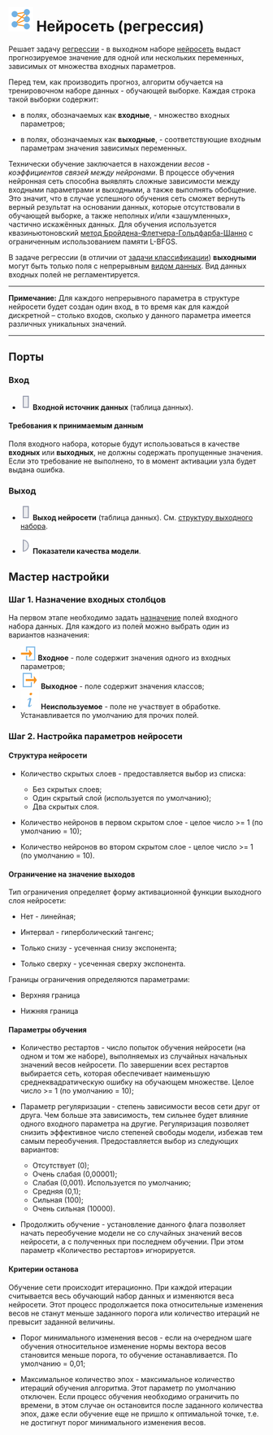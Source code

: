 # ![](../../media/app/icons/vendors/regressionneuralnet.svg) Нейросеть (регрессия)

Решает задачу [регрессии](https://wiki.loginom.ru/articles/regression-line.html) - в выходном наборе [нейросеть](https://basegroup.ru/deductor/function/algorithm/neuronet) выдаст прогнозируемое значение для одной или нескольких переменных, зависимых от множества входных параметров.

Перед тем, как производить прогноз, алгоритм обучается на тренировочном наборе данных - обучающей выборке. Каждая строка такой выборки содержит:

* в полях, обозначаемых как **входные**, - множество входных параметров;

* в полях, обозначаемых как **выходные**, - соответствующие входным параметрам значения зависимых переменных.

Технически обучение заключается в нахождении *весов - коэффициентов связей между нейронами*. В процессе обучения нейронная сеть способна выявлять сложные зависимости между входными параметрами и выходными, а также выполнять обобщение. Это значит, что в случае успешного обучения сеть сможет вернуть верный результат на основании данных, которые отсутствовали в обучающей выборке, а также неполных и/или «зашумленных», частично искажённых данных. Для обучения используется квазиньютоновский [метод Бройдена-Флетчера-Гольдфарба-Шанно](https://ru.wikipedia.org/wiki/Алгоритм_Бройдена_—_Флетчера_—_Гольдфарба_—_Шанно) с ограниченным использованием памяти L-BFGS.

В задаче регрессии (в отличии от [задачи классификации](../../processors/datamining/neural-network-classification.md)) **выходными** могут быть только поля с непрерывным [видом данных](../../data/datatype.md). Вид данных входных полей не регламентируется.

----

**Примечание:** Для каждого непрерывного параметра в структуре нейросети будет создан один вход, в то время как для каждой дискретной – столько входов, сколько у данного параметра имеется различных уникальных значений.

----

## Порты

### Вход

* ![](../../media/app/icons/ports/table-inactive.svg) **Входной источник данных** (таблица данных). 

#### Требования к принимаемым данным

Поля входного набора, которые будут использоваться в качестве **входных** или **выходных**, не должны содержать пропущенные значения. Если это требование не выполнено, то в момент активации узла будет выдана ошибка.

### Выход

* ![](../../media/app/icons/ports/table-inactive.svg) **Выход нейросети** (таблица данных). См. [структуру выходного набора](./neural-network-classification/output-set.md).

* ![](../../media/app/icons/ports/output-variable-inactive.svg) **Показатели качества модели**.

## Мастер настройки

### Шаг 1. Назначение входных столбцов

На первом этапе необходимо задать [назначение](../../data/datasetfieldoptions.md) полей входного набора данных.
Для каждого из полей можно выбрать один из вариантов назначения:

* ![](../../media/app/icons/toolbar-18/used-1.svg) **Входное** - поле содержит значения одного из входных параметров;
* ![](../../media/app/icons/toolbar-18/used-2.svg) **Выходное** - поле содержит значения классов;
* ![](../../media/app/processors/substitution-03.svg) **Неиспользуемое** - поле не участвует в обработке. Устанавливается по умолчанию для прочих полей.

### Шаг 2. Настройка параметров нейросети

#### Структура нейросети

* Количество скрытых слоев - предоставляется выбор из списка:
  * Без скрытых слоев;
  * Один скрытый слой (используется по умолчанию);
  * Два скрытых слоя.

* Количество нейронов в первом скрытом слое - целое число >= 1 (по умолчанию = 10);

* Количество нейронов во втором скрытом слое - целое число >= 1 (по умолчанию = 10).

#### Ограничение на значение выходов

Тип ограничения определяет форму активационной функции выходного слоя нейросети:

* Нет - линейная;

* Интервал - гиперболический тангенс;

* Только снизу - усеченная снизу экспонента;

* Только сверху - усеченная сверху экспонента.

Границы ограничения определяются параметрами:

* Верхняя граница

* Нижняя граница

#### Параметры обучения

* Количество рестартов - число попыток обучения нейросети (на одном и том же наборе), выполняемых из случайных начальных значений весов нейросети. По завершении всех рестартов выбирается сеть, которая обеспечивает наименьшую среднеквадратическую ошибку на обучающем множестве. Целое число >= 1 (по умолчанию = 10);

* Параметр регуляризации - степень зависимости весов сети друг от друга. Чем больше эта зависимость, тем сильнее будет влияние одного входного параметра на другие. Регуляризация позволяет снизить эффективное число степеней свободы модели, избежав тем самым переобучения. Предоставляется выбор из следующих вариантов:
  * Отсутствует (0);
  * Очень слабая (0,00001);
  * Слабая (0,001). Используется по умолчанию;
  * Средняя (0,1);
  * Сильная (100);
  * Очень сильная (10000).

* Продолжить обучение - установление данного флага позволяет начать переобучение модели не со случайных значений весов нейросети, а с полученных при последнем обучении. При этом параметр «Количество рестартов» игнорируется.

#### Критерии останова

Обучение сети происходит итерационно. При каждой итерации считывается весь обучающий набор данных и изменяются веса нейросети. Этот процесс продолжается пока относительные изменения весов не станут меньше заданного порога или количество итераций не превысит заданной величины.

* Порог минимального изменения весов - если на очередном шаге обучения относительное изменение нормы вектора весов становится меньше порога, то обучение останавливается. По умолчанию = 0,01;

* Максимальное количество эпох - максимальное количество итераций обучения алгоритма. Этот параметр по умолчанию отключен. Если процесс обучения необходимо ограничить по времени, в этом случае он остановится после заданного количества эпох, даже если обучение еще не пришло к оптимальной точке, т.е. не достигнут порог минимального изменения весов.
